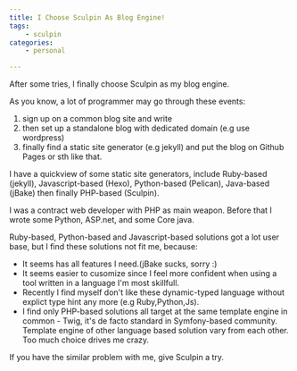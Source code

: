 ```yaml
---
title: I Choose Sculpin As Blog Engine!
tags:
    - sculpin
categories:
    - personal

---
```

After some tries, I finally choose Sculpin as my blog engine.

As you know, a lot of programmer may go through these events:
1. sign up on a common blog site and write
2. then set up a standalone blog with dedicated domain (e.g use wordpress)
3. finally find a static site generator (e.g jekyll) and put the blog on Github Pages or sth like that.

I have a quickview of some static site generators, include Ruby-based (jekyll),
Javascript-based (Hexo), Python-based (Pelican), Java-based (jBake) then finally PHP-based (Sculpin).

I was a contract web developer with PHP as main weapon.
Before that I wrote some Python, ASP.net, and some Core java.

Ruby-based, Python-based and Javascript-based solutions got a lot user base,
but I find these solutions not fit me, because:
* It seems has all features I need.(jBake sucks, sorry :)
* It seems easier to cusomize since I feel more confident when using a tool written in a language I'm most skillfull.
* Recently I find myself don't like these dynamic-typed language without explict type hint any more (e.g Ruby,Python,Js).
* I find only PHP-based solutions all target at the same template engine in common - Twig,
it's de facto standard in Symfony-based community. Template engine of other language based solution vary
from each other. Too much choice drives me crazy.

If you have the similar problem with me, give Sculpin a try.
